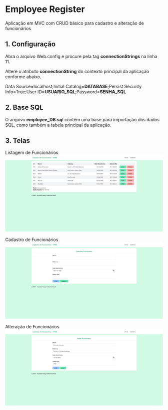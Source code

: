 # Employee Register

Aplicação em MVC com CRUD básico para cadastro e alteração de funcionários


## 1. Configuração
Abra o arquivo Web.config e procure pela tag **connectionStrings** na linha 11.
  
Altere o atributo **connectionString** do contexto principal da aplicação conforme abaixo.
  
Data Source=localhost;Initial Catalog=**DATABASE**;Persist Security Info=True;User ID=**USUARIO_SQL**;Password=**SENHA_SQL**
  
## 2. Base SQL
  
O arquivo **employee_DB.sq**l contém uma base para importação dos dados SQL, como também a tabela principal da aplicação.


## 3. Telas
Listagem de Funcionários
![Listagem de Funcionários](https://raw.githubusercontent.com/ronniegchagas/employeeRegister/master/pic_01_listar.png)

Cadastro de Funcionários
![Cadastro de Funcionários](https://raw.githubusercontent.com/ronniegchagas/employeeRegister/master/pic_02_cadastrar.png?raw=true)

Alteração de Funcionários
![Alteração de Funcionários](https://raw.githubusercontent.com/ronniegchagas/employeeRegister/master/pic_03_editar.png?raw=true)
